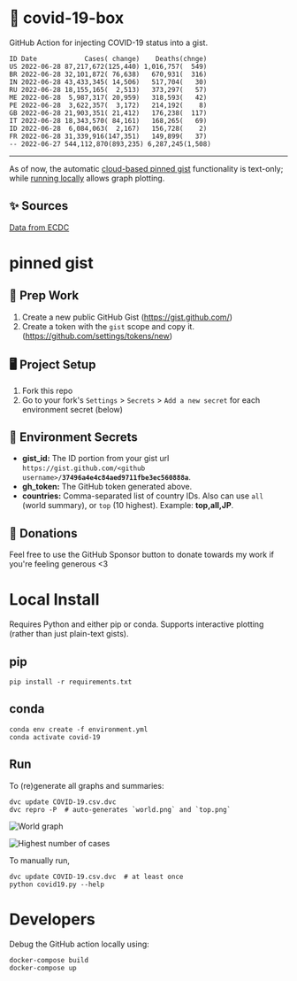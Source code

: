 # 🏥 covid-19-box

GitHub Action for injecting COVID-19 status into a gist.

```
ID Date            Cases( change)    Deaths(chnge)
US 2022-06-28 87,217,672(125,440) 1,016,757(  549)
BR 2022-06-28 32,101,872( 76,638)   670,931(  316)
IN 2022-06-28 43,433,345( 14,506)   517,704(   30)
RU 2022-06-28 18,155,165(  2,513)   373,297(   57)
ME 2022-06-28  5,987,317( 20,959)   318,593(   42)
PE 2022-06-28  3,622,357(  3,172)   214,192(    8)
GB 2022-06-28 21,903,351( 21,412)   176,238(  117)
IT 2022-06-28 18,343,570( 84,161)   168,265(   69)
ID 2022-06-28  6,084,063(  2,167)   156,728(    2)
FR 2022-06-28 31,339,916(147,351)   149,899(   37)
-- 2022-06-27 544,112,870(893,235) 6,287,245(1,508)
```

---

As of now, the automatic [cloud-based pinned gist](#pinned-gist) functionality is text-only;
while [running locally](#local-install) allows graph plotting.

## ✨ Sources

[Data from ECDC](https://www.ecdc.europa.eu/en/publications-data/download-todays-data-geographic-distribution-covid-19-cases-worldwide)

# pinned gist

## 🎒 Prep Work
1. Create a new public GitHub Gist (https://gist.github.com/)
1. Create a token with the `gist` scope and copy it. (https://github.com/settings/tokens/new)

## 🖥 Project Setup
1. Fork this repo
1. Go to your fork's `Settings` > `Secrets` > `Add a new secret` for each environment secret (below)

## 🤫 Environment Secrets
- **gist_id:** The ID portion from your gist url `https://gist.github.com/<github username>/`**`37496a4e4c84aed9711fbe3ec560888a`**.
- **gh_token:** The GitHub token generated above.
- **countries:** Comma-separated list of country IDs. Also can use `all` (world summary), or `top` (10 highest). Example: **top,all,JP**.

## 💸 Donations

Feel free to use the GitHub Sponsor button to donate towards my work if you're feeling generous <3

# Local Install

Requires Python and either pip or conda. Supports interactive plotting (rather than just plain-text gists).

## pip

```
pip install -r requirements.txt
```

## conda

```
conda env create -f environment.yml
conda activate covid-19
```

## Run

To (re)generate all graphs and summaries:

```
dvc update COVID-19.csv.dvc
dvc repro -P  # auto-generates `world.png` and `top.png`
```

![World graph](world.png)

![Highest number of cases](top.png)

To manually run,

```
dvc update COVID-19.csv.dvc  # at least once
python covid19.py --help
```

# Developers

Debug the GitHub action locally using:

```
docker-compose build
docker-compose up
```
